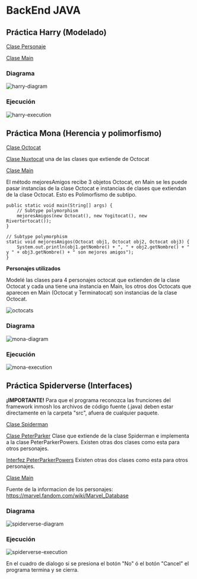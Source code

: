 # BackEnd JAVA

## Práctica Harry (Modelado)

[Clase Personaje](./practicaHarry/Personaje.java)

[Clase Main](./practicaHarry/Hogwarts.java)

### Diagrama
![harry-diagram](./practicaHarry/practica-harry-diagrama.jpg)

### Ejecución
![harry-execution](./practicaHarry/practica-harry.png)

## Práctica Mona (Herencia y polimorfismo)

[Clase Octocat](./practicaMona/Octocat.java)

[Clase Nuxtocat](./practicaMona/Nuxtocat.java) una de las clases que extiende de Octocat

[Clase Main](./practicaMona/Playground.java)

El método mejoresAmigos recibe 3 objetos Octocat, en Main se les puede pasar instancias de la clase Octocat e instancias de clases que extiendan de la clase Octocat. Esto es Polimorfismo de subtipo.
```
public static void main(String[] args) {
    // Subtype polymorphism
    mejoresAmigos(new Octocat(), new Yogitocat(), new Rivertertocat());
}

// Subtype polymorphism
static void mejoresAmigos(Octocat obj1, Octocat obj2, Octocat obj3) {
    System.out.println(obj1.getNombre() + ", " + obj2.getNombre() + " y " + obj3.getNombre() + " son mejores amigos");
}
```

**Personajes utilizados**

Modelé las clases para 4 personajes octocat que extienden de la clase Octocat y cada una tiene una instancia en Main, los otros dos Octocats que aparecen en Main (Octocat y Terminatocat) son instancias de la clase Octocat.

![octocats](./practicaMona/octocats.jpg)

### Diagrama
![mona-diagram](./practicaMona/practica-mona-diagrama.jpg)

### Ejecución
![mona-execution](./practicaMona/practicaMona.png)


## Práctica Spiderverse (Interfaces)

**¡IMPORTANTE!** Para que el programa reconozca las frunciones del framework inmosh los archivos de código fuente (.java) deben estar directamente en la carpeta "src", afuera de cualquier paquete.

[Clase Spiderman](./practicaMultiverse/Spiderman.java)

[Clase PeterParker](./practicaMultiverse/PeterParker.java) Clase que extiende de la clase Spiderman e implementa a la clase PeterParkerPowers. Existen otras dos clases como esta para otros personajes.

[Interfez PeterParkerPowers](./practicaMultiverse/PeterParkerPowers.java) Existen otras dos clases como esta para otros personajes.

[Clase Main](./practicaMultiverse/Play.java)

Fuente de la informacion de los personajes:
https://marvel.fandom.com/wiki/Marvel_Database

### Diagrama
![spiderverse-diagram](./practicaMultiverse/practica-multiverse-diagrama.jpg)

### Ejecución
![spiderverse-execution](./practicaMultiverse/practica-spiderverse.gif)

En el cuadro de dialogo si se presiona el botón "No" ó el botón "Cancel" el programa termina y se cierra.
